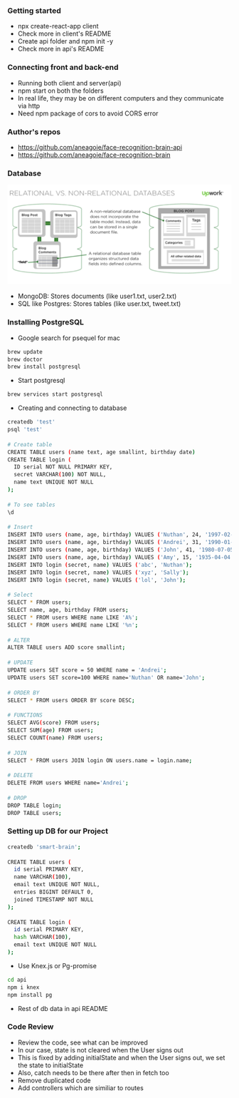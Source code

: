 ### Getting started

* npx create-react-app client
* Check more in client's README
* Create api folder and npm init -y
* Check more in api's README

### Connecting front and back-end

* Running both client and server(api)
* npm start on both the folders
* In real life, they may be on different computers and they communicate via http
* Need npm package of cors to avoid CORS error

### Author's repos

* https://github.com/aneagoie/face-recognition-brain-api
* https://github.com/aneagoie/face-recognition-brain

### Database

![Rel](relVsNon.png)
* MongoDB: Stores documents (like user1.txt, user2.txt)
* SQL like Postgres: Stores tables (like user.txt, tweet.txt)

### Installing PostgreSQL

* Google search for psequel for mac
```sh
brew update
brew doctor
brew install postgresql
```
* Start postgresql
```sh
brew services start postgresql
```
* Creating and connecting to database
```sh
createdb 'test'
psql 'test'

# Create table
CREATE TABLE users (name text, age smallint, birthday date)
CREATE TABLE login (
  ID serial NOT NULL PRIMARY KEY,
  secret VARCHAR(100) NOT NULL,
  name text UNIQUE NOT NULL
);

# To see tables
\d

# Insert
INSERT INTO users (name, age, birthday) VALUES ('Nuthan', 24, '1997-02-27');
INSERT INTO users (name, age, birthday) VALUES ('Andrei', 31, '1990-01-25');
INSERT INTO users (name, age, birthday) VALUES ('John', 41, '1980-07-05');
INSERT INTO users (name, age, birthday) VALUES ('Amy', 15, '1935-04-04');
INSERT INTO login (secret, name) VALUES ('abc', 'Nuthan');
INSERT INTO login (secret, name) VALUES ('xyz', 'Sally');
INSERT INTO login (secret, name) VALUES ('lol', 'John');

# Select
SELECT * FROM users;
SELECT name, age, birthday FROM users;
SELECT * FROM users WHERE name LIKE 'A%';
SELECT * FROM users WHERE name LIKE '%n';

# ALTER
ALTER TABLE users ADD score smallint;

# UPDATE
UPDATE users SET score = 50 WHERE name = 'Andrei';
UPDATE users SET score=100 WHERE name='Nuthan' OR name='John';

# ORDER BY
SELECT * FROM users ORDER BY score DESC;

# FUNCTIONS
SELECT AVG(score) FROM users;
SELECT SUM(age) FROM users;
SELECT COUNT(name) FROM users;

# JOIN
SELECT * FROM users JOIN login ON users.name = login.name;

# DELETE
DELETE FROM users WHERE name='Andrei';

# DROP
DROP TABLE login;
DROP TABLE users;
```

### Setting up DB for our Project

```sh
createdb 'smart-brain';

CREATE TABLE users (
  id serial PRIMARY KEY,
  name VARCHAR(100),
  email text UNIQUE NOT NULL,
  entries BIGINT DEFAULT 0,
  joined TIMESTAMP NOT NULL
);

CREATE TABLE login (
  id serial PRIMARY KEY,
  hash VARCHAR(100),
  email text UNIQUE NOT NULL
);
```
* Use Knex.js or Pg-promise
```sh
cd api
npm i knex
npm install pg
```
* Rest of db data in api README

### Code Review

* Review the code, see what can be improved
* In our case, state is not cleared when the User signs out
* This is fixed by adding initialState and when the User signs out, we set the state to initialState
* Also, catch needs to be there after then in fetch too
* Remove duplicated code
* Add controllers which are similiar to routes